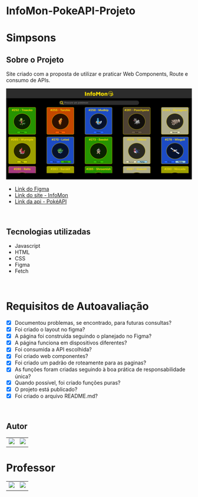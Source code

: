 # InfoMon-PokeAPI-Projeto

# Simpsons

## Sobre o Projeto

Site criado com a proposta de utilizar e praticar Web Components, Route e consumo de APIs.

![](/img/pokemonList.PNG)
- [Link do Figma](https://www.figma.com/file/q3cDBsMptnoVGtQnrRhYXd/Projeto---InfoMon?type=design&node-id=0%3A1&t=IP6J0QWOIO0Xl5DF-1)
- [Link do site - InfoMon](https://infomon.vercel.app)
- [Link da api - PokéAPI](https://pokeapi.co/)

<br>

## Tecnologias utilizadas

- Javascript
- HTML
- CSS
- Figma
- Fetch

<br>

# Requisitos de Autoavaliação

 - [X] Documentou problemas, se encontrado, para futuras consultas?
 - [X] Foi criado o layout no figma?
 - [X] A página foi construída seguindo o planejado no Figma?
 - [X] A página funciona em dispositivos diferentes?
 - [X] Foi consumida a API escolhida?
 - [X] Foi criado web componentes?
 - [X] Foi criado um padrão de roteamente para as paginas?
 - [X] As funções foram criadas seguindo à boa prática de responsabilidade única?
 - [X] Quando possível, foi criado funções puras?
 - [X] O projeto está publicado?
 - [X] Foi criado o arquivo README.md?

<br>

## Autor

|                                                                                                             |                                                                                                                                                              |
| ----------------------------------------------------------------------------------------------------------- | ------------------------------------------------------------------------------------------------------------------------------------------------------------ |
| ![](https://img.shields.io/badge/DESENVOLVEDOR-Lohannes-blue?style=for-the-badge&logo=appveyor) | <a href="https://github.com/Caua0402"><img src="https://avatars.githubusercontent.com/u/109982591?v=4" height="50" style="max-width: 100%;"></a>  |


# Professor

|                                                                                                             |                                                                                                                                                              |
| ----------------------------------------------------------------------------------------------------------- | ------------------------------------------------------------------------------------------------------------------------------------------------------------ |
| ![](https://img.shields.io/badge/DESENVOLVEDOR-FernadoLeonid-blue?style=for-the-badge&logo=appveyor) | <a href="https://github.com/fernandoleonid"><img src="https://avatars.githubusercontent.com/u/42476943?v=4" height="50" style="max-width: 100%;"></a>  |